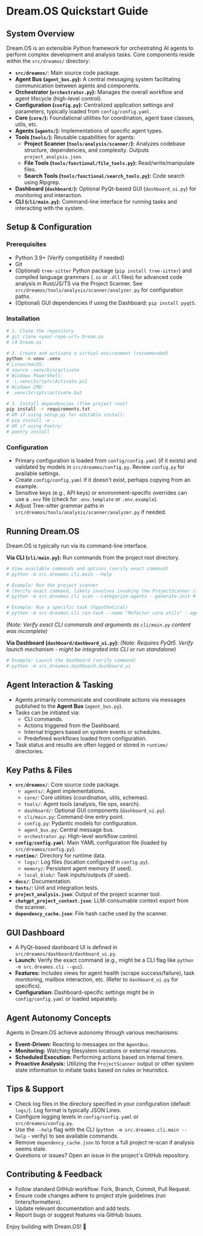 # Dream.OS Quickstart Guide

## System Overview
Dream.OS is an extensible Python framework for orchestrating AI agents to perform complex development and analysis tasks. Core components reside within the `src/dreamos/` directory:

- **`src/dreamos/`**: Main source code package.
- **Agent Bus (`agent_bus.py`):** A central messaging system facilitating communication between agents and components.
- **Orchestrator (`orchestrator.py`):** Manages the overall workflow and agent lifecycle (high-level control).
- **Configuration (`config.py`):** Centralized application settings and parameters, typically loaded from `config/config.yaml`.
- **Core (`core/`):** Foundational utilities for coordination, agent base classes, utils, etc.
- **Agents (`agents/`):** Implementations of specific agent types.
- **Tools (`tools/`):** Reusable capabilities for agents:
    - **Project Scanner (`tools/analysis/scanner/`):** Analyzes codebase structure, dependencies, and complexity. Outputs `project_analysis.json`.
    - **File Tools (`tools/functional/file_tools.py`):** Read/write/manipulate files.
    - **Search Tools (`tools/functional/search_tools.py`):** Code search using Ripgrep.
- **Dashboard (`dashboard/`):** Optional PyQt-based GUI (`dashboard_ui.py`) for monitoring and interaction.
- **CLI (`cli/main.py`):** Command-line interface for running tasks and interacting with the system.

## Setup & Configuration

### Prerequisites
- Python 3.9+ (Verify compatibility if needed)
- Git
- (Optional) `tree-sitter` Python package (`pip install tree-sitter`) and compiled language grammars (`.so` or `.dll` files) for advanced code analysis in Rust/JS/TS via the Project Scanner. See `src/dreamos/tools/analysis/scanner/analyzer.py` for configuration paths.
- (Optional) GUI dependencies if using the Dashboard: `pip install pyqt5`.

### Installation
```bash
# 1. Clone the repository
# git clone <your-repo-url> Dream.os 
# cd Dream.os

# 2. Create and activate a virtual environment (recommended)
python -m venv .venv
# Linux/macOS:
# source .venv/bin/activate
# Windows PowerShell:
# .\.venv\Scripts\Activate.ps1
# Windows CMD:
# .venv\Scripts\activate.bat

# 3. Install dependencies (from project root)
pip install -r requirements.txt 
# OR if using setup.py for editable install:
# pip install -e . 
# OR if using Poetry:
# poetry install
```

### Configuration
- Primary configuration is loaded from `config/config.yaml` (if it exists) and validated by models in `src/dreamos/config.py`. Review `config.py` for available settings.
- Create `config/config.yaml` if it doesn't exist, perhaps copying from an example.
- Sensitive keys (e.g., API keys) or environment-specific overrides can use a `.env` file (check for `.env.template` or `.env.example`).
- Adjust Tree-sitter grammar paths in `src/dreamos/tools/analysis/scanner/analyzer.py` if needed.

## Running Dream.OS

Dream.OS is typically run via its command-line interface.

**Via CLI (`cli/main.py`):**
Run commands from the project root directory.
```bash
# View available commands and options (verify exact command)
# python -m src.dreamos.cli.main --help 

# Example: Run the project scanner
# (Verify exact command, likely involves invoking the ProjectScanner class)
# python -m src.dreamos.cli scan --categorize-agents --generate-init # Example from scanner code

# Example: Run a specific task (hypothetical)
# python -m src.dreamos.cli run-task --name "Refactor core utils" --agent RefactorAgent 
```
*(Note: Verify exact CLI commands and arguments as `cli/main.py` content was incomplete)*

**Via Dashboard (`dashboard/dashboard_ui.py`):**
*(Note: Requires PyQt5. Verify launch mechanism - might be integrated into CLI or run standalone)*
```bash
# Example: Launch the dashboard (verify command)
# python -m src.dreamos.dashboard.dashboard_ui 
```

## Agent Interaction & Tasking
- Agents primarily communicate and coordinate actions via messages published to the **Agent Bus** (`agent_bus.py`).
- Tasks can be initiated via:
    - CLI commands.
    - Actions triggered from the Dashboard.
    - Internal triggers based on system events or schedules.
    - Predefined workflows loaded from configuration.
- Task status and results are often logged or stored in `runtime/` directories.

## Key Paths & Files
- **`src/dreamos/`**: Core source code package.
    - `agents/`: Agent implementations.
    - `core/`: Core utilities (coordination, utils, schemas).
    - `tools/`: Agent tools (analysis, file ops, search).
    - `dashboard/`: Optional GUI components (`dashboard_ui.py`).
    - `cli/main.py`: Command-line entry point.
    - `config.py`: Pydantic models for configuration.
    - `agent_bus.py`: Central message bus.
    - `orchestrator.py`: High-level workflow control.
- **`config/config.yaml`**: Main YAML configuration file (loaded by `src/dreamos/config.py`).
- **`runtime/`**: Directory for runtime data.
    - `logs/`: Log files (location configured in `config.py`).
    - `memory/`: Persistent agent memory (if used).
    - `local_blob/`: Task inputs/outputs (if used).
- **`docs/`**: Documentation.
- **`tests/`**: Unit and integration tests.
- **`project_analysis.json`**: Output of the project scanner tool.
- **`chatgpt_project_context.json`**: LLM-consumable context export from the scanner.
- **`dependency_cache.json`**: File hash cache used by the scanner.

## GUI Dashboard
- A PyQt-based dashboard UI is defined in `src/dreamos/dashboard/dashboard_ui.py`.
- **Launch:** Verify the exact command (e.g., might be a CLI flag like `python -m src.dreamos.cli --gui`).
- **Features:** Includes views for agent health (scrape success/failure), task monitoring, mailbox interaction, etc. (Refer to `dashboard_ui.py` for specifics).
- **Configuration:** Dashboard-specific settings might be in `config/config.yaml` or loaded separately.

## Agent Autonomy Concepts
Agents in Dream.OS achieve autonomy through various mechanisms:
- **Event-Driven:** Reacting to messages on the `AgentBus`.
- **Monitoring:** Watching filesystem locations or external resources.
- **Scheduled Execution:** Performing actions based on internal timers.
- **Proactive Analysis:** Utilizing the `ProjectScanner` output or other system state information to initiate tasks based on rules or heuristics.

## Tips & Support
- Check log files in the directory specified in your configuration (default `logs/`). Log format is typically JSON Lines.
- Configure logging levels in `config/config.yaml` or `src/dreamos/config.py`.
- Use the `--help` flag with the CLI (`python -m src.dreamos.cli.main --help` - verify) to see available commands.
- Remove `dependency_cache.json` to force a full project re-scan if analysis seems stale.
- Questions or issues? Open an issue in the project's GitHub repository.

## Contributing & Feedback
- Follow standard GitHub workflow: Fork, Branch, Commit, Pull Request.
- Ensure code changes adhere to project style guidelines (run linters/formatters).
- Update relevant documentation and add tests.
- Report bugs or suggest features via GitHub Issues.

Enjoy building with Dream.OS! 🚀